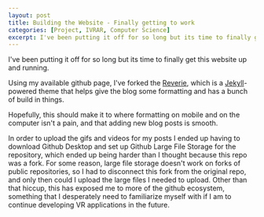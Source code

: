 ```yaml
---
layout: post
title: Building the Website - Finally getting to work
categories: [Project, IVRAR, Computer Science]
excerpt: I've been putting it off for so long but its time to finally get this website up and running.
---
```


I've been putting it off for so long but its time to finally get this website up and running.

Using my available github page, I've forked the [Reverie](https://github.com/amitmerchant1990/reverie), which is a [Jekyll](https://jekyllrb.com/)-powered theme that helps give the blog some formatting and has a bunch of build in things.

Hopefully, this should make it to where formatting on mobile and on the computer isn't a pain, and that adding new blog posts is smooth.

In order to upload the gifs and videos for my posts I ended up having to download Github Desktop and set up Github Large File Storage for the repository, which ended up being harder than I thought because this repo was a fork. 
For some reason, large file storage doesn't work on forks of public repositories, so I had to disconnect this fork from the original repo, and only then could I upload the large files I needed to upload.
Other than that hiccup, this has exposed me to more of the github ecosystem, something that I desperately need to familiarize myself with if I am to continue developing VR applications in the future.
